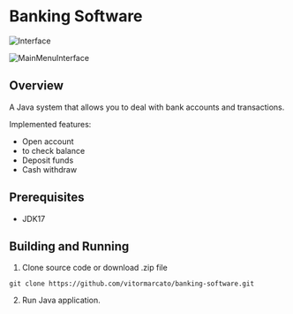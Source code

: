 # Banking Software 
![Interface](https://user-images.githubusercontent.com/60930603/181662441-91288f7e-21de-48b3-be5f-70f8a57695d9.png)

![MainMenuInterface](https://user-images.githubusercontent.com/60930603/181662448-51023dd2-50b7-4fee-828e-52a1d473200d.png)

## Overview

A Java system that allows you to deal with bank accounts and transactions.


Implemented features:

 - Open account
 - to check balance
 - Deposit funds 
 - Cash withdraw 
 
 ## Prerequisites
 
  - JDK17 
  
  ## Building and Running
  
  1. Clone source code  or download .zip file 
  
  `git clone https://github.com/vitormarcato/banking-software.git`
  		  
  2. Run Java application.
    
  
